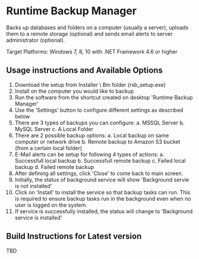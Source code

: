 # Runtime Backup Manager
Backs up databases and folders on a computer (usually a server), uploads them to a remote storage (optional) and sends email alerts to server administrator (optional).

Target Platforms: Windows 7, 8, 10 with .NET Framework 4.6 or higher

## Usage instructions and Available Options
01. Download the setup from Installer \ Bin folder (rsb_setup.exe)
02. Install on the computer you would like to backup
03. Run the software from the shortcut created on desktop 'Runtime Backup Manager'
04. Use the 'Settings' button to configure different settings as described below
05. There are 3 types of backups you can configure:
   a. MSSQL Server
   b. MySQL Server
   c. A Local Folder
06. There are 2 possible backup options:
   a. Local backup on same computer or network drive
   b. Remote backup to Amazon S3 bucket (from a certain local folder)
07. E-Mail alerts can be setup for following 4 types of actions:
   a. Successfull local backup
   b. Successfull remote backup
   c. Failed local backup
   d. Failed remote backup
08. After defining all settings, click 'Close' to come back to main screen.
09. Initially, the status of background service will show 'Background servie is not installed'
10. Click on 'Install' to install the service so that backup tasks can run. This is required to ensure backup tasks run in the background even when no user is logged on the system.
11. If service is successfully installed, the status will change to 'Background service is installed'

## Build Instructions for Latest version

TBD
